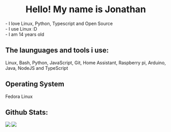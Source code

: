 <h1 align="center">Hello! My name is Jonathan</h1>

<p>
  - I love Linux, Python, Typescript and Open Source <br/>
  - I use Linux :D <br/>
  - I am 14 years old <br/>
</p>

<h2 align="left">The launguages and tools i use:</h2>
<p>Linux, Bash, Python, JavaScript, Git, Home Assistant, Raspberry pi, Arduino, Java, NodeJS and TypeScript</p>

<h2>Operating System</h2>
Fedora Linux

<h2>Github Stats:</h2>

<p><img align="left" src="https://github-readme-stats.vercel.app/api?username=Un10ck3d&show_icons=true&theme=radical&count_private=true"/></p>

<p><img align="center" src="https://github-readme-stats.vercel.app/api/top-langs/?username=Un10ck3d&theme=radical"/></p>
